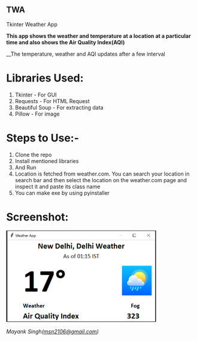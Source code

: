 ## TWA
Tkinter Weather App

**This app shows the weather and temperature at a location at a particular time and also shows the Air Quality Index(AQI)**

__The temperature, weather and AQI updates after a few interval

# Libraries Used:
1) Tkinter - For GUI
2) Requests - For HTML Request
3) Beautiful Soup - For extracting data
4) Pillow - For image

# Steps to Use:-
1) Clone the repo
2) Install mentioned libraries
3) And Run
4) Location is fetched from weather.com. You can search your location in search bar and then select the location on the weather.com page and inspect it and paste its class name
5) You can make exe by using pyinstaller

# Screenshot:
<img src="https://github.com/m-s-n/TWA/blob/main/Image.PNG" width="400" heigth="350" alt="Screenshot of WeatherApp">

*Mayank Singh(msn2106@gmail.com)*

